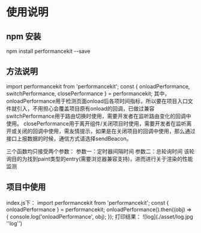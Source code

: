 # 使用说明
## npm 安装
npm install performancekit --save
## 方法说明
import performancekit from 'performancekit';
const { onloadPerformance, switchPerformance, closePerformance } = performancekit;
其中，onloadPerformance用于检测页面onload后各项时间指标，所以要在项目入口文件就引入，不用担心会覆盖项目原有onload的回调，已做过兼容
switchPerformance用于路由切换时使用，需要开发者在监听路由变化的回调中使用。
closePerformance用于离开组件/关闭项目时使用，需要开发者在监听离开或关闭的回调中使用，需友情提示，如果是在关闭项目的回调中使用，那么通过接口上报数据的时候，通信方式请选择sendBeacon。

三个函数均只接受两个参数：
参数一：定时器间隔时间
参数二：总轮询时间
该轮询目的为找到paint类型的entry(需要浏览器兼容支持)，进而进行关于渲染的性能监测
## 项目中使用
index.js下：
import performancekit from 'performancekit';
const { onloadPerformance } = performancekit;
onloadPerformance().then((obj) => {
  console.log('onloadPerformance', obj);
});
打印结果：
![log](./asset/log.jpg ''log'')